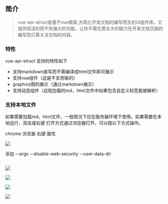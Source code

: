 ## 简介
> vue-api-struct是基于vue框架,为简化开发文档的编写而生的UI组件库。它提供简洁的而不失强大的功能，让你不需花费太大的精力在开发文档页面的编写而只需关注文档的内容。

### 特性
vue-api-struct 支持的特性如下

- 支持markdown直写而不需编译成html文件即可展示
- 支持vue组件（这是不言而喻的）
- graphviz图的展示（通过markdown展示）
- 支持动态组件（远程加载的md，html文件中如果包含自定义标签能被解析）

### 支持本地文件

如果需要加载md，html文件，一般情况下应在服务器环境下使用。如果需要在本地运行，双击或右键 打开方式通过浏览器打开，可以按以下方式操作。

chrome 浏览器 右键 属性

![](./image/chrome.png)

添加
 --args --disable-web-security --user-data-dir

<img src="http://img1.gamersky.com/image2017/10/20171020_sy_225_2/gamersky_05small_10_20171020107D42.jpg" alt="" >


![](http://imgs.aixifan.com/live/1508316746718/1508316746718.jpg)

![](http://imgs.aixifan.com/live/1508316747024/1508316747024.jpg)

![](http://imgs.aixifan.com/live/1508316746718/1508316746718.jpg)

![](http://imgs.aixifan.com/live/1508316747024/1508316747024.jpg)

